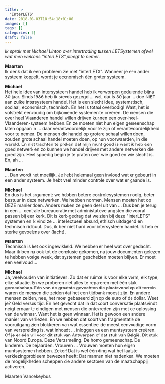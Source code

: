 ```yaml
---
title: >
  "InterLETS"
date: 2018-03-03T18:54:18+01:00
images: []
tags: []
categories: []
draft: false
---
```


_Ik sprak met Michael Linton over intertrading tussen LETSystemen ofwel wat men weleens "interLETS" pleegt te nemen._

**Maarten**\
Ik denk dat ik een probleem zie met "interLETS". Wanneer je een ander systeem koppelt, wordt je economisch één groter systeem.

**Michael**\
Het hele idee van intersysteem handel heb ik verworpen gedurende bijna 30 jaar. Sinds 1986 heb ik steeds gezegd ... wel, dat is 30 jaar ... doe NIET aan zulke intersysteem handel. Het is een slecht idee, systematisch, sociaal, economisch, technisch. En het is totaal overbodig! Want, het is volstrekt eenvoudig om bijkomende systemen te creëren.  De mensen die over heel Vlaanderen handel willen drijven kunnen een over-heel-Vlaanderen-systeem hebben. En ze moeten niet hun eigen gemeenschap laten opgaan in ...  daar verantwoordelijk voor te zijn of verantwoordelijkheid voor te nemen.  De mensen die handel op grotere schaal willen doen, zouden grote schaal handel moeten doen, op hun voorwaarden, in die wereld. En niet trachten te preken dat mijn munt goed is want ik heb een goed netwerk en zo kunnen we handel drijven met andere netwerken die goed zijn. Heel spoedig begin je te praten over wie goed en wie slecht is. En, ah ...

**Maarten**\
... Dan wordt het moeilijk. Je hebt helemaal geen invloed wat er gebeurt in een ander systeem. Je hebt veel minder controle over wat er gaande is.

**Michael**\
En dus is het argument: we hebben betere controlesystemen nodig, beter bestuur in deze netwerken.  We hebben normen. Mensen moeten het op DEZE manier doen. Anders maken ze geen deel uit van ... Dus ben je terug in een ... centrale bureaucratie met administatieve angsten die vooral passen bij een kerk. Dit is kerk-gedrag dat we zien bij deze "interLETS" systemen en ik vind ze ... intellectueel absurd, ethisch uitdagend en technisch ridicuul. Dus, ik ben niet hard voor intersysteem handel. Ik heb er sterke gevoelens over (lacht).

**Maarten**\
Technisch is het ook ingewikkeld. We hebben er heel wat over gedacht. Maar ik ben nu ook tot de conclusie gekomen, na jouw documenten gelezen te hebben vorige week, dat systemen gescheiden moeten blijven. Er moet een veelvoud ...

**Michael**\
Ja, veelvouden van initiatieven. Zo dat er ruimte is voor elke vorm, elk type, elke situatie. En we proberen niet alles te repareren met één stuk gereedschap. Eén van de grootste gevechten die plaatsvond op dit terrein waren de mensen die zeiden dat het een tijdbank moest zijn. En andere mensen zeiden, nee, het moet gebaseerd zijn op de euro of de dollar. Weet je? Geld versus tijd. En het gevecht dat in dat soort conversatie plaatsvindt neigt ernaar te eindigen met mensen die ontevreden zijn met de oplossing van de winnaar. Want het is geen winnaar. Het is gewoon een andere manier van verliezen. En we hebben dat soort van fragmentatie de vooruitgang zien blokkeren van wat essentieel de meest eenvoudige vorm van verspreiding is, wat inhoudt ... inloggen en een muntsysteem creëren. Of je er één wil voor dit stuk van Antwerpen of dat stuk van België. Dit stuk van Noord Europa. Deze Verzameling. De homo gemeenschap. De kinderen. De bejaarden. Vrouwen ... Vrouwen moeten hun eigen muntsystemen hebben. Zeker! Dat is wel één ding wat het laatste verkiezingprobleem bewezen heeft: Dat mannen niet nadenken. We moeten de mogelijkheden scheppen die andere sectoren van de maatschappij activeren.

Maarten Vandekeybus
